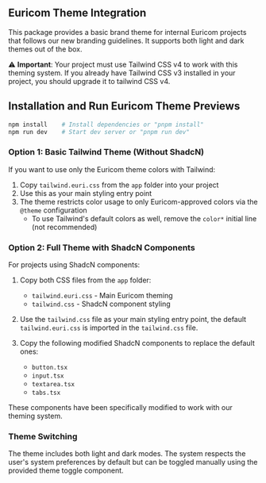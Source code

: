 ## Euricom Theme Integration

This package provides a basic brand theme for internal Euricom projects that follows our new branding guidelines. It supports both light and dark themes out of the box.

⚠️ **Important**: Your project must use Tailwind CSS v4 to work with this theming system. If you already have Tailwind CSS v3 installed in your project, you should upgrade it to tailwind CSS v4.

## Installation and Run Euricom Theme Previews

```sh
npm install    # Install dependencies or "pnpm install"
npm run dev    # Start dev server or "pnpm run dev"
```

### Option 1: Basic Tailwind Theme (Without ShadcN)

If you want to use only the Euricom theme colors with Tailwind:

1. Copy `tailwind.euri.css` from the `app` folder into your project
2. Use this as your main styling entry point
3. The theme restricts color usage to only Euricom-approved colors via the `@theme` configuration
   - To use Tailwind's default colors as well, remove the `color*` initial line (not recommended)

### Option 2: Full Theme with ShadcN Components

For projects using ShadcN components:

1. Copy both CSS files from the `app` folder:

   - `tailwind.euri.css` - Main Euricom theming
   - `tailwind.css` - ShadcN component styling

2. Use the `tailwind.css` file as your main styling entry point, the default `tailwind.euri.css` is imported in the `tailwind.css` file.
3. Copy the following modified ShadcN components to replace the default ones:
   - `button.tsx`
   - `input.tsx`
   - `textarea.tsx`
   - `tabs.tsx`

These components have been specifically modified to work with our theming system.

### Theme Switching

The theme includes both light and dark modes. The system respects the user's system preferences by default but can be toggled manually using the provided theme toggle component.
